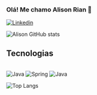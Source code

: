 ### Olá! Me chamo Alison Rian 👋

[![Linkedin](https://img.shields.io/badge/LinkedIn-0077B5?style=for-the-badge&logo=linkedin&logoColor=white)](https://www.linkedin.com/in/alison-silva-2723b1335/)

![Alison GitHub stats](https://github-readme-stats.vercel.app/api?username=AlisonRian&show_icons=true&theme=dark)

## Tecnologias

<div style="display: inline_block"></br>
<img aling="center" alt="Java" src="https://img.shields.io/badge/Java-ED8B00?style=for-the-badge&logo=openjdk&logoColor=white">
<img aling="center" alt="Spring" src="https://img.shields.io/badge/Spring-6DB33F?style=for-the-badge&logo=spring&logoColor=white">
<img aling="center" alt="Java" src="https://img.shields.io/badge/PostgreSQL-316192?style=for-the-badge&logo=postgresql&logoColor=white">
</div>

![Top Langs](https://github-readme-stats.vercel.app/api/top-langs/?username=AlisonRian&layout=compact)
